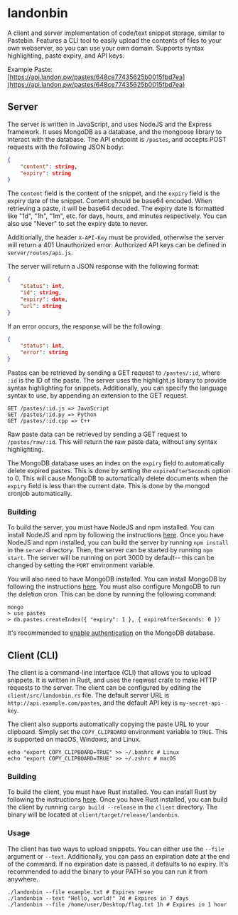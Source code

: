 # landonbin
A client and server implementation of code/text snippet storage, similar to Pastebin. Features a CLI tool to easily upload the contents of files to your own webserver, so you can use your own domain. Supports syntax highlighting, paste expiry, and API keys. 

Example Paste: [https://api.landon.pw/pastes/648ce77435625b0015fbd7ea](https://api.landon.pw/pastes/648ce77435625b0015fbd7ea)


## Server
The server is written in JavaScript, and uses NodeJS and the Express framework. It uses MongoDB as a database, and the mongoose library to interact with the database. The API endpoint is `/pastes`, and accepts POST requests with the following JSON body:

```json
{
    "content": string,
    "expiry": string
}
```

The `content` field is the content of the snippet, and the `expiry` field is the expiry date of the snippet. Content should be base64 encoded. When retrieving a paste, it will be base64 decoded. The expiry date is formatted like "1d", "1h", "1m", etc. for days, hours, and minutes respectively. You can also use "Never" to set the expiry date to never.

Additionally, the header `X-API-Key` must be provided, otherwise the server will return a 401 Unauthorized error. Authorized API keys can be defined in `server/routes/api.js`. 

The server will return a JSON response with the following format:

```json
{
    "status": int,
    "id": string,
    "expiry": date,
    "url": string
}
```

If an error occurs, the response will be the following:

```json
{
    "status": int,
    "error": string
}
```

Pastes can be retrieved by sending a GET request to `/pastes/:id`, where `:id` is the ID of the paste. The server uses the highlight.js library to provide syntax highlighting for snippets. Additionally, you can specify the language syntax to use, by appending an extension to the GET request.

```
GET /pastes/:id.js => JavaScript
GET /pastes/:id.py => Python
GET /pastes/:id.cpp => C++
```

Raw paste data can be retrieved by sending a GET request to `/pastes/raw/:id`. This will return the raw paste data, without any syntax highlighting.

The MongoDB database uses an index on the `expiry` field to automatically delete expired pastes. This is done by setting the `expireAfterSeconds` option to 0. This will cause MongoDB to automatically delete documents when the `expiry` field is less than the current date. This is done by the mongod cronjob automatically.

### Building
To build the server, you must have NodeJS and npm installed. You can install NodeJS and npm by following the instructions [here](https://docs.npmjs.com/downloading-and-installing-node-js-and-npm). Once you have NodeJS and npm installed, you can build the server by running `npm install` in the `server` directory. Then, the server can be started by running `npm start`. The server will be running on port 3000 by default-- this can be changed by setting the `PORT` environment variable.

You will also need to have MongoDB installed. You can install MongoDB by following the instructions [here](https://docs.mongodb.com/manual/installation/). You must also configure MongoDB to run the deletion cron. This can be done by running the following command:
```
mongo
> use pastes
> db.pastes.createIndex({ "expiry": 1 }, { expireAfterSeconds: 0 })
```

It's recommended to [enable authentication](https://medium.com/mongoaudit/how-to-enable-authentication-on-mongodb-b9e8a924efac) on the MongoDB database.

## Client (CLI)
The client is a command-line interface (CLI) that allows you to upload snippets. It is written in Rust, and uses the reqwest crate to make HTTP requests to the server. The client can be configured by editing the `client/src/landonbin.rs` file. The default server URL is `http://api.example.com/pastes`, and the default API key is `my-secret-api-key`. 

The client also supports automatically copying the paste URL to your clipboard. Simply set the `COPY_CLIPBOARD` environment variable to `TRUE`. This is supported on macOS, Windows, and Linux. 

```
echo "export COPY_CLIPBOARD=TRUE" >> ~/.bashrc # Linux
echo "export COPY_CLIPBOARD=TRUE" >> ~/.zshrc # macOS
```

### Building
To build the client, you must have Rust installed. You can install Rust by following the instructions [here](https://www.rust-lang.org/tools/install). Once you have Rust installed, you can build the client by running `cargo build --release` in the `client` directory. The binary will be located at `client/target/release/landonbin`.

### Usage
The client has two ways to upload snippets. You can either use the `--file` argument or `--text`. Additionally, you can pass an expiration date at the end of the command. If no expiration date is passed, it defaults to no expiry. It's recommended to add the binary to your PATH so you can run it from anywhere.

```
./landonbin --file example.txt # Expires never
./landonbin --text "Hello, world!" 7d # Expires in 7 days
./landonbin --file /home/user/Desktop/flag.txt 1h # Expires in 1 hour
```
